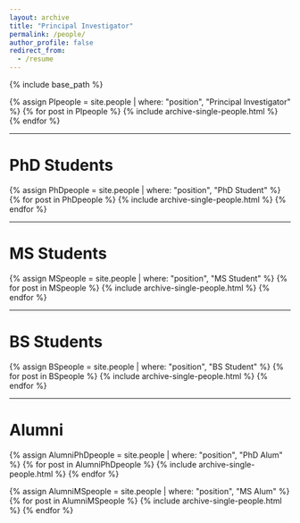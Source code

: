 ```yaml
---
layout: archive
title: "Principal Investigator"
permalink: /people/
author_profile: false
redirect_from:
  - /resume
---
```


{% include base_path %}

{% assign PIpeople = site.people | where: "position", "Principal Investigator" %}
{% for post in PIpeople %}
    {% include archive-single-people.html %}
{% endfor %}

---

# PhD Students
{% assign PhDpeople = site.people | where: "position", "PhD Student" %}
{% for post in PhDpeople %}
    {% include archive-single-people.html %}
{% endfor %}  

---

# MS Students
{% assign MSpeople = site.people | where: "position", "MS Student" %}
{% for post in MSpeople %}
    {% include archive-single-people.html %}
{% endfor %}  

---

# BS Students
{% assign BSpeople = site.people | where: "position", "BS Student" %}
{% for post in BSpeople %}
    {% include archive-single-people.html %}
{% endfor %}  

---

# Alumni
{% assign AlumniPhDpeople = site.people | where: "position", "PhD Alum" %}
{% for post in AlumniPhDpeople %}
    {% include archive-single-people.html %}
{% endfor %}

{% assign AlumniMSpeople = site.people | where: "position", "MS Alum" %}
{% for post in AlumniMSpeople %}
    {% include archive-single-people.html %}
{% endfor %}


